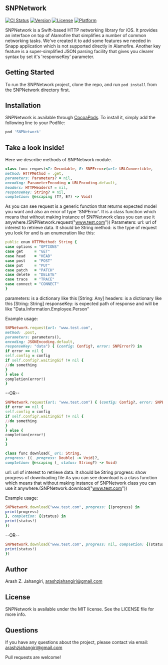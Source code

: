 ## SNPNetwork

[![CI Status](http://img.shields.io/travis/arashzjahangiri@gmail.com/SNPNetwork.svg?style=flat)](https://travis-ci.org/arashzjahangiri@gmail.com/SNPNetwork)
[![Version](https://img.shields.io/cocoapods/v/SNPNetwork.svg?style=flat)](http://cocoapods.org/pods/SNPNetwork)
[![License](https://img.shields.io/cocoapods/l/SNPNetwork.svg?style=flat)](http://cocoapods.org/pods/SNPNetwork)
[![Platform](https://img.shields.io/cocoapods/p/SNPNetwork.svg?style=flat)](http://cocoapods.org/pods/SNPNetwork)

SNPNetwork is a Swift-based HTTP networking library for iOS. It provides an interface on top of Alamofire
that simplifies a number of common networking tasks. We've created it to add some features we needed in Snapp
application which is not supported directly in Alamofire. Another key feature is a super-simplified JSON parsing
facility that gives you clearer syntax by set it's 'responseKey' parameter.
<br />
## Getting Started

To run the SNPNetwork project, clone the repo, and run `pod install` from the SNPNetwork directory first.

## Installation

SNPNetwork is available through [CocoaPods](http://cocoapods.org). To install
it, simply add the following line to your Podfile:

```ruby
pod 'SNPNetwork'
```
## Take a look inside!
Here we describe methods of SNPNetwork module. 
```ruby
class func request<T: Decodable, E: SNPError>(url: URLConvertible,
method: HTTPMethod = .get,
parameters: Parameters? = nil,
encoding: ParameterEncoding = URLEncoding.default,
headers: HTTPHeaders? = nil,
responseKey: String? = nil,
completion: @escaping (T?, E?) -> Void)
```
As you can see request is a generic function that returns expected model you want and also an error of type 'SNPError'. It is a class function which means that without making instance of SNPNetwork class you can use it anywhere.(SNPNetwork.request("www.test.com"))
Parameters:
url: url of interest to retrieve data. It should be String
method: is the type of request you look for and is an enumeration like this:
```ruby
public enum HTTPMethod: String {
case options = "OPTIONS"
case get     = "GET"
case head    = "HEAD"
case post    = "POST"
case put     = "PUT"
case patch   = "PATCH"
case delete  = "DELETE"
case trace   = "TRACE"
case connect = "CONNECT"
}
```
parameters: is a dictionary like this [String: Any]
headers: is a dictionary like this [String: String]
responseKey: is expected path of response and will be like "Data.Information.Employee.Person"

Example usage:
```ruby
SNPNetwork.request(url: "www.test.com",
method: .post,
parameters: parameters(),
encoding: JSONEncoding.default,
responseKey: "data") { (config: Config?, error: SNPError?) in
if error == nil {
self.config = config
if self.config?.waitingGif != nil {
//do something                                    
}
} else {
completion(error!)
}
```
--OR--
```ruby
SNPNetwork.request(url: "www.test.com") { (config: Config?, error: SNPError?) in
if error == nil {
self.config = config
if self.config?.waitingGif != nil {
//do something
}
} else {
completion(error!)
}
}
```
```ruby
class func download(_ url: String,
progress: ((_ progress: Double) -> Void)?,
completion: @escaping (_ status: String?) -> Void)
```
url: url of interest to retrieve data. It should be String
progress: show progress of downloading file
As you can see download is a class function which means that without making instance of SNPNetwork class you can use it anywhere.(SNPNetwork.download("www.test.com"))

Example usage:
```ruby
SNPNetwork.download("www.test.com", progress: {(progress) in
print(progress)
}, completion: {(status) in
print(status!)
})
```
--OR--
```ruby
SNPNetwork.download("www.test.com", progress: nil, completion: {(status) in
print(status!)
})
```
## Author
Arash Z. Jahangiri, arashzjahangiri@gmail.com

## License

SNPNetwork is available under the MIT license. See the LICENSE file for more info.
<br />
## Questions<br/>
If you have any questions about the project, please contact via email: arashzjahangiri@gmail.com

Pull requests are welcome!
